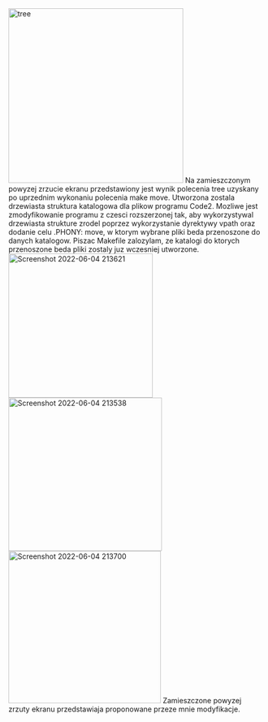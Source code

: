 <img width="344" alt="tree" src="https://user-images.githubusercontent.com/106548989/172022549-d28b32ba-f51f-45bd-a87e-3eac1fdc285c.png">
 Na zamieszczonym powyzej zrzucie ekranu przedstawiony jest wynik polecenia
  tree uzyskany po uprzednim wykonaniu polecenia make move. Utworzona zostala drzewiasta struktura katalogowa dla plikow programu Code2.
 Mozliwe jest zmodyfikowanie programu z czesci rozszerzonej tak, aby wykorzystywal 
 drzewiasta strukture zrodel poprzez wykorzystanie dyrektywy vpath oraz dodanie 
 celu .PHONY: move, w ktorym wybrane pliki beda przenoszone do danych katalogow.
 Piszac Makefile zalozylam, ze katalogi do ktorych przenoszone beda pliki
 zostaly juz wczesniej utworzone.
 <img width="284" alt="Screenshot 2022-06-04 213621" src="https://user-images.githubusercontent.com/106548989/172023149-fc010195-d52a-405b-899c-135843aa6645.png">
<img width="302" alt="Screenshot 2022-06-04 213538" src="https://user-images.githubusercontent.com/106548989/172023153-aec3d1de-f3af-4ac3-ac34-8c375c18b9b1.png">
<img width="300" alt="Screenshot 2022-06-04 213700" src="https://user-images.githubusercontent.com/106548989/172023155-1a32fe98-0363-443c-851a-ab82deda7d1a.png">
Zamieszczone powyzej zrzuty ekranu przedstawiaja proponowane przeze mnie modyfikacje.
